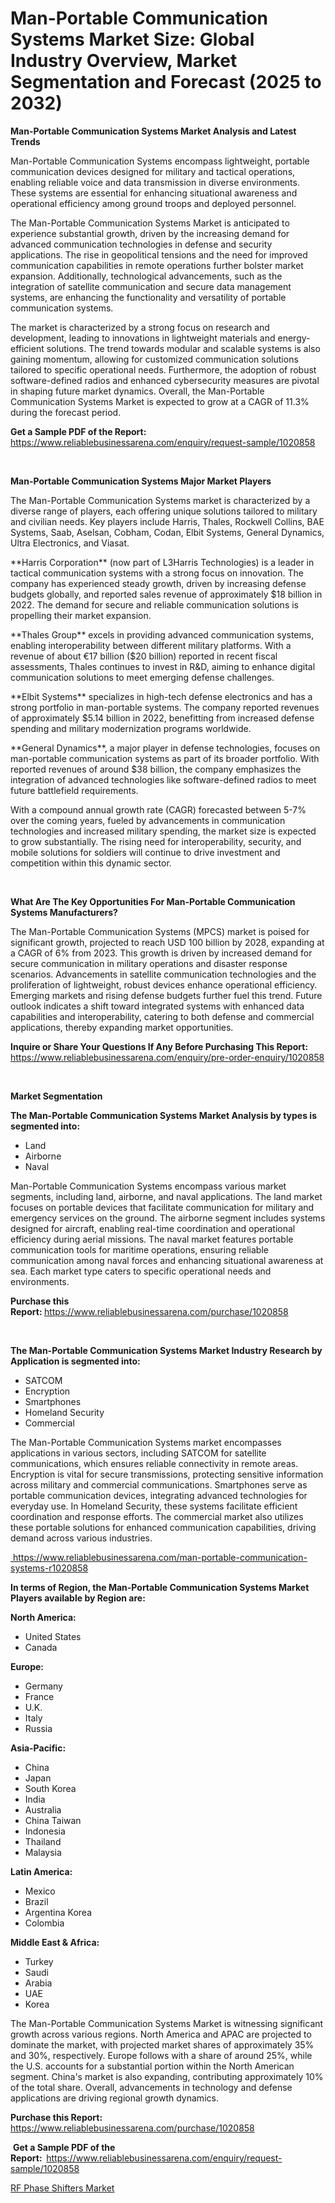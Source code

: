 <p><h1>Man-Portable Communication Systems Market Size: Global Industry Overview, Market Segmentation and Forecast (2025 to 2032)</h1></p><p><strong>Man-Portable Communication Systems Market Analysis and Latest Trends</strong></p>
<p><p>Man-Portable Communication Systems encompass lightweight, portable communication devices designed for military and tactical operations, enabling reliable voice and data transmission in diverse environments. These systems are essential for enhancing situational awareness and operational efficiency among ground troops and deployed personnel.</p><p>The Man-Portable Communication Systems Market is anticipated to experience substantial growth, driven by the increasing demand for advanced communication technologies in defense and security applications. The rise in geopolitical tensions and the need for improved communication capabilities in remote operations further bolster market expansion. Additionally, technological advancements, such as the integration of satellite communication and secure data management systems, are enhancing the functionality and versatility of portable communication systems.</p><p>The market is characterized by a strong focus on research and development, leading to innovations in lightweight materials and energy-efficient solutions. The trend towards modular and scalable systems is also gaining momentum, allowing for customized communication solutions tailored to specific operational needs. Furthermore, the adoption of robust software-defined radios and enhanced cybersecurity measures are pivotal in shaping future market dynamics. Overall, the Man-Portable Communication Systems Market is expected to grow at a CAGR of 11.3% during the forecast period.</p></p>
<p><strong>Get a Sample PDF of the Report:&nbsp;</strong> <a href="https://www.reliablebusinessarena.com/enquiry/request-sample/1020858?utm_campaign=3272&utm_medium=2&utm_source=Github&utm_content=ia&utm_term=06042025&utm_id=man-portable-communication-systems">https://www.reliablebusinessarena.com/enquiry/request-sample/1020858</a></p>
<p>&nbsp;</p>
<p><strong>Man-Portable Communication Systems Major Market Players</strong></p>
<p><p>The Man-Portable Communication Systems market is characterized by a diverse range of players, each offering unique solutions tailored to military and civilian needs. Key players include Harris, Thales, Rockwell Collins, BAE Systems, Saab, Aselsan, Cobham, Codan, Elbit Systems, General Dynamics, Ultra Electronics, and Viasat.</p><p>**Harris Corporation** (now part of L3Harris Technologies) is a leader in tactical communication systems with a strong focus on innovation. The company has experienced steady growth, driven by increasing defense budgets globally, and reported sales revenue of approximately $18 billion in 2022. The demand for secure and reliable communication solutions is propelling their market expansion.</p><p>**Thales Group** excels in providing advanced communication systems, enabling interoperability between different military platforms. With a revenue of about €17 billion ($20 billion) reported in recent fiscal assessments, Thales continues to invest in R&D, aiming to enhance digital communication solutions to meet emerging defense challenges.</p><p>**Elbit Systems** specializes in high-tech defense electronics and has a strong portfolio in man-portable systems. The company reported revenues of approximately $5.14 billion in 2022, benefitting from increased defense spending and military modernization programs worldwide.</p><p>**General Dynamics**, a major player in defense technologies, focuses on man-portable communication systems as part of its broader portfolio. With reported revenues of around $38 billion, the company emphasizes the integration of advanced technologies like software-defined radios to meet future battlefield requirements.</p><p>With a compound annual growth rate (CAGR) forecasted between 5-7% over the coming years, fueled by advancements in communication technologies and increased military spending, the market size is expected to grow substantially. The rising need for interoperability, security, and mobile solutions for soldiers will continue to drive investment and competition within this dynamic sector.</p></p>
<p>&nbsp;</p>
<p><strong>What Are The Key Opportunities For Man-Portable Communication Systems Manufacturers?</strong></p>
<p><p>The Man-Portable Communication Systems (MPCS) market is poised for significant growth, projected to reach USD 100 billion by 2028, expanding at a CAGR of 6% from 2023. This growth is driven by increased demand for secure communication in military operations and disaster response scenarios. Advancements in satellite communication technologies and the proliferation of lightweight, robust devices enhance operational efficiency. Emerging markets and rising defense budgets further fuel this trend. Future outlook indicates a shift toward integrated systems with enhanced data capabilities and interoperability, catering to both defense and commercial applications, thereby expanding market opportunities.</p></p>
<p><strong>Inquire or Share Your Questions If Any Before Purchasing This Report:</strong> <a href="https://www.reliablebusinessarena.com/enquiry/pre-order-enquiry/1020858?utm_campaign=3272&utm_medium=2&utm_source=Github&utm_content=ia&utm_term=06042025&utm_id=man-portable-communication-systems">https://www.reliablebusinessarena.com/enquiry/pre-order-enquiry/1020858</a></p>
<p>&nbsp;</p>
<p><strong>Market Segmentation</strong></p>
<p><strong>The Man-Portable Communication Systems Market Analysis by types is segmented into:</strong></p>
<p><ul><li>Land</li><li>Airborne</li><li>Naval</li></ul></p>
<p><p>Man-Portable Communication Systems encompass various market segments, including land, airborne, and naval applications. The land market focuses on portable devices that facilitate communication for military and emergency services on the ground. The airborne segment includes systems designed for aircraft, enabling real-time coordination and operational efficiency during aerial missions. The naval market features portable communication tools for maritime operations, ensuring reliable communication among naval forces and enhancing situational awareness at sea. Each market type caters to specific operational needs and environments.</p></p>
<p><strong>Purchase this Report:&nbsp;</strong><a href="https://www.reliablebusinessarena.com/purchase/1020858?utm_campaign=3272&utm_medium=2&utm_source=Github&utm_content=ia&utm_term=06042025&utm_id=man-portable-communication-systems">https://www.reliablebusinessarena.com/purchase/1020858</a></p>
<p>&nbsp;</p>
<p><strong>The Man-Portable Communication Systems Market Industry Research by Application is segmented into:</strong></p>
<p><ul><li>SATCOM</li><li>Encryption</li><li>Smartphones</li><li>Homeland Security</li><li>Commercial</li></ul></p>
<p><p>The Man-Portable Communication Systems market encompasses applications in various sectors, including SATCOM for satellite communications, which ensures reliable connectivity in remote areas. Encryption is vital for secure transmissions, protecting sensitive information across military and commercial communications. Smartphones serve as portable communication devices, integrating advanced technologies for everyday use. In Homeland Security, these systems facilitate efficient coordination and response efforts. The commercial market also utilizes these portable solutions for enhanced communication capabilities, driving demand across various industries.</p></p>
<p><a href="https://www.reliablebusinessarena.com/man-portable-communication-systems-r1020858?utm_campaign=3272&utm_medium=2&utm_source=Github&utm_content=ia&utm_term=06042025&utm_id=man-portable-communication-systems">&nbsp;https://www.reliablebusinessarena.com/man-portable-communication-systems-r1020858</a></p>
<p><strong>In terms of Region, the Man-Portable Communication Systems Market Players available by Region are:</strong></p>
<p>
    <p> <strong> North America: </strong>
        <ul>
            <li>United States</li>
            <li>Canada</li>
        </ul>
        </p> 
    <p> <strong> Europe: </strong>
        <ul>
            <li>Germany</li>
            <li>France</li>
            <li>U.K.</li>
            <li>Italy</li>
            <li>Russia</li>
        </ul>
        </p> 
    <p> <strong> Asia-Pacific: </strong>
        <ul>
            <li>China</li>
            <li>Japan</li>
            <li>South Korea</li>
            <li>India</li>
            <li>Australia</li>
            <li>China Taiwan</li>
            <li>Indonesia</li>
            <li>Thailand</li>
            <li>Malaysia</li>
        </ul>
        </p> 
    <p> <strong> Latin America: </strong>
        <ul>
            <li>Mexico</li>
            <li>Brazil</li>
            <li>Argentina Korea</li>
            <li>Colombia</li>
        </ul>
        </p> 
    <p> <strong> Middle East & Africa: </strong>
        <ul>
            <li>Turkey</li>
            <li>Saudi</li>
            <li>Arabia</li>
            <li>UAE</li>
            <li>Korea</li>
        </ul>
    </p>
    </p>
<p><p>The Man-Portable Communication Systems Market is witnessing significant growth across various regions. North America and APAC are projected to dominate the market, with projected market shares of approximately 35% and 30%, respectively. Europe follows with a share of around 25%, while the U.S. accounts for a substantial portion within the North American segment. China's market is also expanding, contributing approximately 10% of the total share. Overall, advancements in technology and defense applications are driving regional growth dynamics.</p></p>
<p><strong>Purchase this Report: </strong><a href="https://www.reliablebusinessarena.com/purchase/1020858?utm_campaign=3272&utm_medium=2&utm_source=Github&utm_content=ia&utm_term=06042025&utm_id=man-portable-communication-systems">https://www.reliablebusinessarena.com/purchase/1020858</a></p>
<p>&nbsp;<strong>Get a Sample PDF of the Report:&nbsp;&nbsp;</strong><a href="https://www.reliablebusinessarena.com/enquiry/request-sample/1020858?utm_campaign=3272&utm_medium=2&utm_source=Github&utm_content=ia&utm_term=06042025&utm_id=man-portable-communication-systems">https://www.reliablebusinessarena.com/enquiry/request-sample/1020858</a></p>
<p><strong></strong></p>
<p><p><a href="https://github.com/kmettjanksj7/Market-Research-Report-List-1/blob/main/rf-phase-shifters-market.md?utm_campaign=3272&utm_medium=2&utm_source=Github&utm_content=ia&utm_term=06042025&utm_id=man-portable-communication-systems">RF Phase Shifters Market</a></p></p>